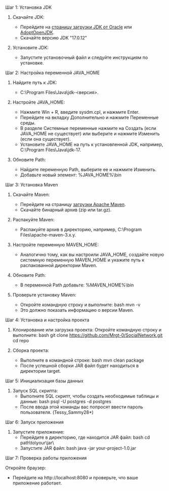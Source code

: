 Шаг 1: Установка JDK

1. Скачайте JDK:
   - Перейдите на [страницу загрузки JDK от Oracle](https://www.oracle.com/java/technologies/javase-jdk11-downloads.html) или [AdoptOpenJDK](https://adoptopenjdk.net/).
   - Скачайте версию JDK "17.0.12"

2. Установите JDK:
   - Запустите установочный файл и следуйте инструкциям по установке.

Шаг 2: Настройка переменной JAVA_HOME

1. Найдите путь к JDK:
   - C:\Program Files\Java\jdk-<версия>.

2. Настройте JAVA_HOME:
   - Нажмите Win + R, введите sysdm.cpl, и нажмите Enter.
   - Перейдите на вкладку Дополнительно и нажмите Переменные среды.
   - В разделе Системные переменные нажмите на Создать (если JAVA_HOME не существует) или выберите и нажмите Изменить (если она существует).
   - Установите JAVA_HOME на путь к установленной JDK, например, C:\Program Files\Java\jdk-17.

3. Обновите Path:
   - Найдите переменную Path, выберите ее и нажмите Изменить.
   - Добавьте новый элемент:
          %JAVA_HOME%\bin     

Шаг 3: Установка Maven

1. Скачайте Maven:
   - Перейдите на страницу [загрузки Apache Maven](https://maven.apache.org/download.cgi).
   - Скачайте бинарный архив (zip или tar.gz).

2. Распакуйте Maven:
   - Распакуйте архив в директорию, например, C:\Program Files\apache-maven-3.x.y.

3. Настройте переменную MAVEN_HOME:
   - Аналогично тому, как вы настроили JAVA_HOME, создайте новую системную переменную MAVEN_HOME и укажите путь к распакованной директории Maven.

4. Обновите Path:
   - В переменной Path добавьте:
          %MAVEN_HOME%\bin     

5. Проверьте установку Maven:
   - Откройте командную строку и выполните:
     bash      mvn -v      
   - Это должно показать информацию о версии Maven.

Шаг 4: Установка и настройка проекта

1. Клонирование или загрузка проекта:
   Откройте командную строку и выполните:
     bash      git clone https://github.com/Mrgt-0/SocialNetwork.git      cd repo      

2. Сборка проекта:
   - Выполните в командной строке:
     bash      mvn clean package      
   - После успешной сборки JAR файл будет находиться в директории target.

Шаг 5: Инициализация базы данных

1. Запуск SQL скрипта:
   - Выполните SQL скрипт, чтобы создать необходимые таблицы и данные:
       bash      psql -U postgres -d postgres    
   - После ввода этой команды вас попросят ввести пароль пользователя. (Tessy_Sammy28*)
  
Шаг 6: Запуск приложения

1. Запустите приложение:
   - Перейдите в директорию, где находится JAR файл:
     bash      cd path\to\your\jar\      
   - Запустите JAR файл:
     bash      java -jar your-project-1.0.jar      

Шаг 7: Проверка работы приложения

Откройте браузер:
   - Перейдите на http://localhost:8080 и проверьте, что ваше приложение работает.
